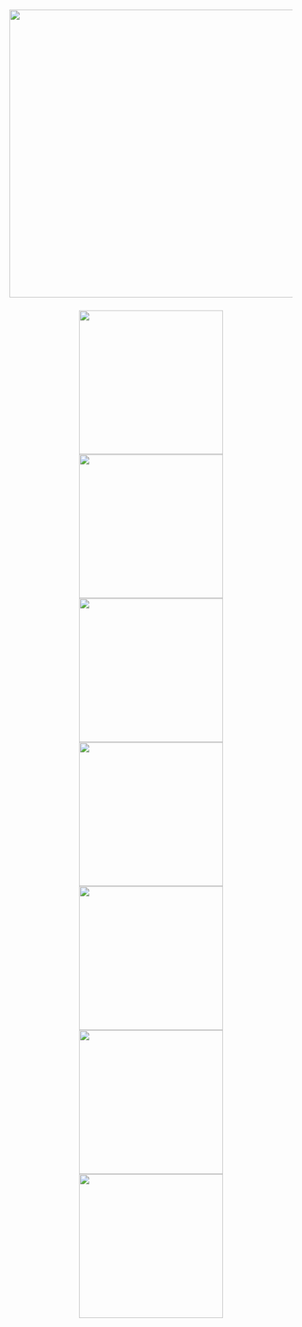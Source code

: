 <div align="center">

# <img src="https://img.shields.io/endpoint?url=https%3A%2F%2Fnexus.crearecloud.com.br%2Frepository%2Fappstore%2Fstatus%2Frodrigo-dornelles.json%3Fstyle%3Dflat-square&style=flat-square" width="512">

### <img src="https://img.shields.io/endpoint?url=https%3A%2F%2Fnexus.crearecloud.com.br%2Frepository%2Fappstore%2Fstatus%2Frodrigo-dornelles.json%3Fstyle%3Dflat-square&style=flat-square" width="256"/> <img src="https://img.shields.io/endpoint?url=https%3A%2F%2Fnexus.crearecloud.com.br%2Frepository%2Fappstore%2Fstatus%2Frodrigo-dornelles.json%3Fstyle%3Dflat-square&style=flat-square" width="256"/> <img src="https://img.shields.io/endpoint?url=https%3A%2F%2Fnexus.crearecloud.com.br%2Frepository%2Fappstore%2Fstatus%2Frodrigo-dornelles.json%3Fstyle%3Dflat-square&style=flat-square" width="256"/> <img src="https://img.shields.io/endpoint?url=https%3A%2F%2Fnexus.crearecloud.com.br%2Frepository%2Fappstore%2Fstatus%2Frodrigo-dornelles.json%3Fstyle%3Dflat-square&style=flat-square" width="256"/> <img src="https://img.shields.io/endpoint?url=https%3A%2F%2Fnexus.crearecloud.com.br%2Frepository%2Fappstore%2Fstatus%2Frodrigo-dornelles.json%3Fstyle%3Dflat-square&style=flat-square" width="256"/> <img src="https://img.shields.io/endpoint?url=https%3A%2F%2Fnexus.crearecloud.com.br%2Frepository%2Fappstore%2Fstatus%2Frodrigo-dornelles.json%3Fstyle%3Dflat-square&style=flat-square" width="256"/> <img src="https://img.shields.io/endpoint?url=https%3A%2F%2Fnexus.crearecloud.com.br%2Frepository%2Fappstore%2Fstatus%2Frodrigo-dornelles.json%3Fstyle%3Dflat-square&style=flat-square" width="256"/>

</div>
